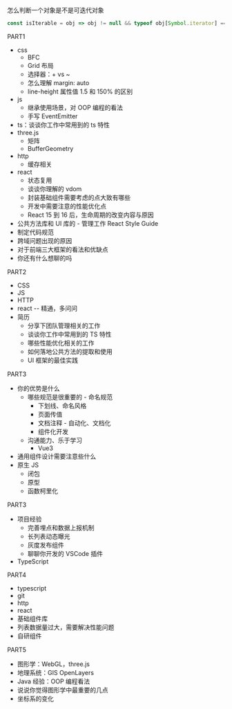 怎么判断一个对象是不是可迭代对象
```js
const isIterable = obj => obj != null && typeof obj[Symbol.iterator] === 'function';
```

PART1
* css
  * BFC
  * Grid 布局
  * 选择器：+ vs ~
  * 怎么理解 margin: auto
  * line-height 属性值 1.5 和 150% 的区别
* js
  * 继承使用场景，对 OOP 编程的看法
  * 手写 EventEmitter
* ts：谈谈你工作中常用到的 ts 特性
* three.js
  * 矩阵
  * BufferGeometry
* http
  * 缓存相关
* react
  * 状态复用
  * 谈谈你理解的 vdom
  * 封装基础组件需要考虑的点大致有哪些
  * 开发中需要注意的性能优化点
  * React 15 到 16 后，生命周期的改变内容与原因
* 公共方法库和 UI 库的 - 管理工作 React Style Guide
* 制定代码规范
* 跨域问题出现的原因
* 对于前端三大框架的看法和优缺点
* 你还有什么想聊的吗

PART2
* CSS
* JS
* HTTP
* react -- 精通，多问问
* 简历
  * 分享下团队管理相关的工作
  * 谈谈你工作中常用到的 TS 特性
  * 哪些性能优化相关的工作
  * 如何落地公共方法的提取和使用
  * UI 框架的最佳实践

PART3
* 你的优势是什么
  * 哪些规范是很重要的 - 命名规范
    * 下划线、命名风格
    * 页面传值
    * 文档注释  - 自动化、文档化
    * 组件化开发
  * 沟通能力、乐于学习
    * Vue3
* 通用组件设计需要注意些什么
* 原生 JS
  * 闭包
  * 原型
  * 函数柯里化


PART3
* 项目经验
  * 完善埋点和数据上报机制
  * 长列表动态曝光
  * 灰度发布组件
  * 聊聊你开发的 VSCode 插件
* TypeScript

PART4
* typescript
* git
* http
* react
* 基础组件库
* 列表数据量过大，需要解决性能问题
* 自研组件

PART5
* 图形学：WebGL，three.js
* 地理系统：GIS OpenLayers
* Java 经验：OOP 编程看法
* 说说你觉得图形学中最重要的几点
* 坐标系的变化